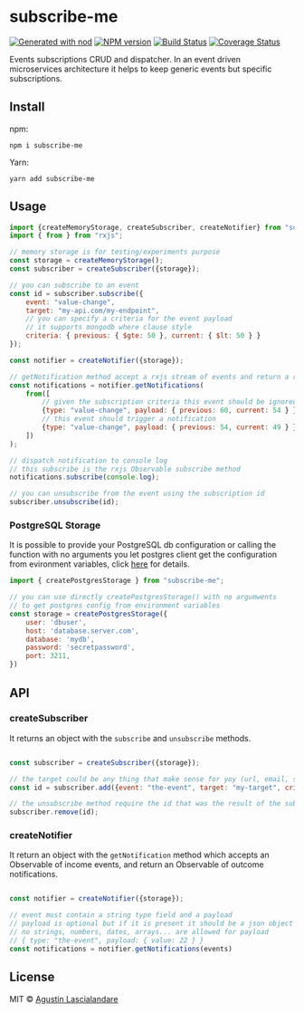# subscribe-me

[![Generated with nod](https://img.shields.io/badge/generator-nod-2196F3.svg?style=flat-square)](https://github.com/diegohaz/nod)
[![NPM version](https://img.shields.io/npm/v/subscribe-me.svg?style=flat-square)](https://npmjs.org/package/subscribe-me)
[![Build Status](https://img.shields.io/travis/yaplas/subscribe-me/master.svg?style=flat-square)](https://travis-ci.org/yaplas/subscribe-me) [![Coverage Status](https://img.shields.io/codecov/c/github/yaplas/subscribe-me/master.svg?style=flat-square)](https://codecov.io/gh/yaplas/subscribe-me/branch/master)

Events subscriptions CRUD and dispatcher. In an event driven microservices architecture it helps to keep generic events but specific subscriptions.

## Install

npm:

    npm i subscribe-me

Yarn:

    yarn add subscribe-me

## Usage

```js
import {createMemoryStorage, createSubscriber, createNotifier} from "subscribe-me";
import { from } from "rxjs";

// memory storage is for testing/experiments purpose
const storage = createMemoryStorage();
const subscriber = createSubscriber({storage});

// you can subscribe to an event
const id = subscriber.subscribe({
    event: "value-change",
    target: "my-api.com/my-endpoint",
    // you can specify a criteria for the event payload
    // it supports mongodb where clause style
    criteria: { previous: { $gte: 50 }, current: { $lt: 50 } }
});

const notifier = createNotifier({storage});

// getNotification method accept a rxjs stream of events and return a rxjs stream of notifications
const notifications = notifier.getNotifications(
    from([
        // given the subscription criteria this event should be ignored
        {type: "value-change", payload: { previous: 60, current: 54 } },
        // this event should trigger a notification
        {type: "value-change", payload: { previous: 54, current: 49 } },
    ])
);

// dispatch notification to console log
// this subscribe is the rxjs Observable subscribe method
notifications.subscribe(console.log);

// you can unsubscribe from the event using the subscription id
subscriber.unsubscribe(id);
```

### PostgreSQL Storage

It is possible to provide your PostgreSQL db configuration or calling the function with no arguments you let postgres client get the configuration from evironment variables, click [here](https://node-postgres.com/features/connecting) for details.

```js
import { createPostgresStorage } from "subscribe-me";

// you can use directly createPostgresStorage() with no argumwents
// to get postgres config from environment variables
const storage = createPostgresStorage({
    user: 'dbuser',
    host: 'database.server.com',
    database: 'mydb',
    password: 'secretpassword',
    port: 3211,
})

```

## API

<!-- Generated by documentation.js. Update this documentation by updating the source code. -->

### createSubscriber

It returns an object with the `subscribe` and `unsubscribe` methods.

```js

const subscriber = createSubscriber({storage});

// the target could be any thing that make sense for yoy (url, email, stringified json...)
const id = subscriber.add({event: "the-event", target: "my-target", criteria: { value: { $gte: 20 }});

// the unsubscribe method require the id that was the result of the subscription
subscriber.remove(id);

```

### createNotifier

It return an object with the `getNotification` method which accepts an Observable of income events, and return an Observable of outcome notifications.


```js

const notifier = createNotifier({storage});

// event must contain a string type field and a payload
// payload is optional but if it is present it should be a json object
// no strings, numbers, dates, arrays... are allowed for payload
// { type: "the-event", payload: { value: 22 } }
const notifications = notifier.getNotifications(events)

```


## License

MIT © [Agustin Lascialandare](https://github.com/yaplas)

